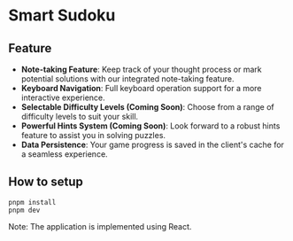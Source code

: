 # Smart Sudoku

## Feature

- **Note-taking Feature**: Keep track of your thought process or mark potential solutions with our integrated note-taking feature.
- **Keyboard Navigation**: Full keyboard operation support for a more interactive experience.
- **Selectable Difficulty Levels (Coming Soon)**: Choose from a range of difficulty levels to suit your skill.
- **Powerful Hints System (Coming Soon)**: Look forward to a robust hints feature to assist you in solving puzzles.
- **Data Persistence**: Your game progress is saved in the client's cache for a seamless experience.

## How to setup

```
pnpm install
pnpm dev
```

Note: The application is implemented using React.
